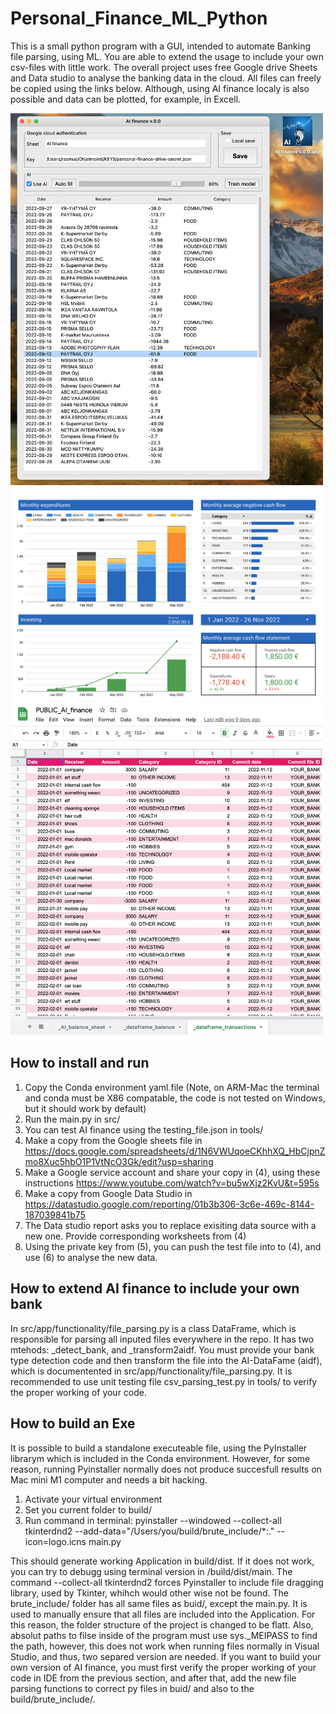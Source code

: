# Personal_Finance_ML_Python
This is a small python program with a GUI, intended to automate Banking file
parsing, using ML. You are able to extend the usage to include your own csv-files
with little work. The overall project uses free Google drive Sheets and Data studio
to analyse the banking data in the cloud. All files can freely be copied using the links below.
Although, using AI finance localy is also possible and data can be plotted, for example, in Excell.

<img src="https://github.com/rasmushaa/Personal_Finance_ML_Python/blob/master/images/application.png" width="500">

<img src="https://github.com/rasmushaa/Personal_Finance_ML_Python/blob/master/images/dashboard.png" width="500">

<img src="https://github.com/rasmushaa/Personal_Finance_ML_Python/blob/master/images/drive.png" width="500">


## How to install and run
1. Copy the Conda environment yaml.file
(Note, on ARM-Mac the terminal and conda must be X86 compatable,
the code is not tested on Windows, but it should work by default)
2. Run the main.py in src/
3. You can test AI finance using the testing_file.json in tools/
4. Make a copy from the Google sheets file in https://docs.google.com/spreadsheets/d/1N6VWUqoeCKhhXQ_HbCjpnZmo8Xuc5hbO1P1VtNcO3Gk/edit?usp=sharing
5. Make a Google service account and share your copy in (4), using these instructions https://www.youtube.com/watch?v=bu5wXjz2KvU&t=595s
6. Make a copy from Google Data Studio in https://datastudio.google.com/reporting/01b3b306-3c6e-469c-8144-187039841b75
7. The Data studio report asks you to replace exisiting data source with a new one. Provide corresponding worksheets from (4)
8. Using the private key from (5), you can push the test file into to (4), and use (6) to analyse the new data.


## How to extend AI finance to include your own bank
In src/app/functionality/file_parsing.py is a class DataFrame, which is responsible for parsing all inputed files everywhere in the repo. 
It has two mtehods: _detect_bank, and _transform2aidf. You must provide your bank type detection code and then transform the file into the AI-DataFame (aidf),
which is documentented in src/app/functionality/file_parsing.py. It is recommended to use unit testing file csv_parsing_test.py in tools/ 
to verify the proper working of your code.

## How to build an Exe
It is possible to build a standalone executeable file, using the PyInstaller librarym which is included in the Conda environment. 
However, for some reason, running Pyinstaller normally does not produce succesfull results on Mac mini M1 computer and needs a bit hacking.

1. Activate your virtual environment
2. Set you current folder to build/
3. Run command in terminal: pyinstaller --windowed --collect-all tkinterdnd2 --add-data="/Users/you/build/brute_include/*:." --icon=logo.icns main.py

This should generate working Application in build/dist. If it does not work, you can try to debugg using terminal version in /build/dist/main.
The command --collect-all tkinterdnd2 forces Pyinstaller to include file dragging library, used by Tkinter, whihch would other wise not be found. 
The brute_include/ folder has all same files as buid/, except the main.py. It is used to manually ensure that all files are included into the Application. For this reason, the folder structure of the project is changed to be flatt. Also, absolut paths to filse inside of the program must use sys._MEIPASS to find the path, however, this does not work when running files normally in Visual Studio, and thus, two separed version are needed. 
If you want to build your own version of AI finance, you must first verify the proper working of your code in IDE from the previous section, and after that, add the new file parsing functions to correct py files in buid/ and also to the build/brute_include/.




